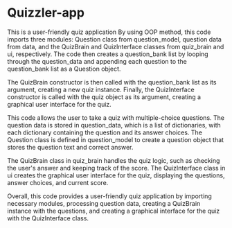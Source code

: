 # Quizzler-app
 This is a user-friendly quiz application
By using OOP method, this code imports three modules: Question class from question_model, question data from data, and the QuizBrain and QuizInterface classes from quiz_brain and ui, respectively. The code then creates a question_bank list by looping through the question_data and appending each question to the question_bank list as a Question object.

The QuizBrain constructor is then called with the question_bank list as its argument, creating a new quiz instance. Finally, the QuizInterface constructor is called with the quiz object as its argument, creating a graphical user interface for the quiz.

This code allows the user to take a quiz with multiple-choice questions. The question data is stored in question_data, which is a list of dictionaries, with each dictionary containing the question and its answer choices. The Question class is defined in question_model to create a question object that stores the question text and correct answer.

The QuizBrain class in quiz_brain handles the quiz logic, such as checking the user's answer and keeping track of the score. The QuizInterface class in ui creates the graphical user interface for the quiz, displaying the questions, answer choices, and current score.

Overall, this code provides a user-friendly quiz application by importing necessary modules, processing question data, creating a QuizBrain instance with the questions, and creating a graphical interface for the quiz with the QuizInterface class.